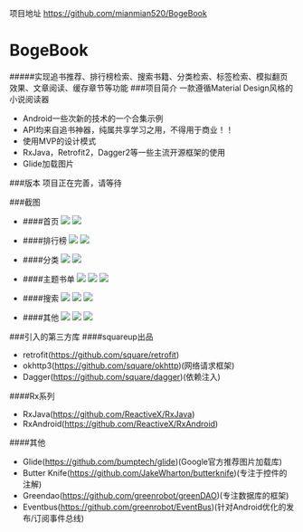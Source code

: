 项目地址  https://github.com/mianmian520/BogeBook
# BogeBook
#####实现追书推荐、排行榜检索、搜索书籍、分类检索、标签检索、模拟翻页效果、文章阅读、缓存章节等功能
###项目简介
一款遵循Material Design风格的小说阅读器
* Android一些次新的技术的一个合集示例
* API均来自追书神器，纯属共享学习之用，不得用于商业！！
* 使用MVP的设计模式
* RxJava，Retrofit2，Dagger2等一些主流开源框架的使用
* Glide加载图片

###版本
项目正在完善，请等待

###截图
* ####首页
![](https://github.com/mianmian520/BogeBook/blob/master/screenshot/recommend.png)
![](https://github.com/mianmian520/BogeBook/blob/master/screenshot/find.png)

* ####排行榜
![](https://github.com/mianmian520/BogeBook/blob/master/screenshot/ranking1.png)
![](https://github.com/mianmian520/BogeBook/blob/master/screenshot/ranking2.png)

* ####分类
![](https://github.com/mianmian520/BogeBook/blob/master/screenshot/cate1.png)
![](https://github.com/mianmian520/BogeBook/blob/master/screenshot/cate2.png)

* ####主题书单
![](https://github.com/mianmian520/BogeBook/blob/master/screenshot/booklist.png)
![](https://github.com/mianmian520/BogeBook/blob/master/screenshot/booklist_tag.png)
![](https://github.com/mianmian520/BogeBook/blob/master/screenshot/booklist_detail.png)

* ####搜索
![](https://github.com/mianmian520/BogeBook/blob/master/screenshot/search1.png)
![](https://github.com/mianmian520/BogeBook/blob/master/screenshot/search2.png)
![](https://github.com/mianmian520/BogeBook/blob/master/screenshot/search3.png)

* ####其他
![](https://github.com/mianmian520/BogeBook/blob/master/screenshot/book_detail.png)
![](https://github.com/mianmian520/BogeBook/blob/master/screenshot/local.png)
![](https://github.com/mianmian520/BogeBook/blob/master/screenshot/read1.png)

###引入的第三方库
####squareup出品
* retrofit(https://github.com/square/retrofit)
* okhttp3(https://github.com/square/okhttp)(网络请求框架)
* Dagger(https://github.com/square/dagger)(依赖注入)

####Rx系列
* RxJava(https://github.com/ReactiveX/RxJava)
* RxAndroid(https://github.com/ReactiveX/RxAndroid)

####其他
* Glide(https://github.com/bumptech/glide)(Google官方推荐图片加载库)
* Butter Knife(https://github.com/JakeWharton/butterknife)(专注于控件的注解)
* Greendao(https://github.com/greenrobot/greenDAO)(专注数据库的框架)
* Eventbus(https://github.com/greenrobot/EventBus)(针对Android优化的发布/订阅事件总线)
